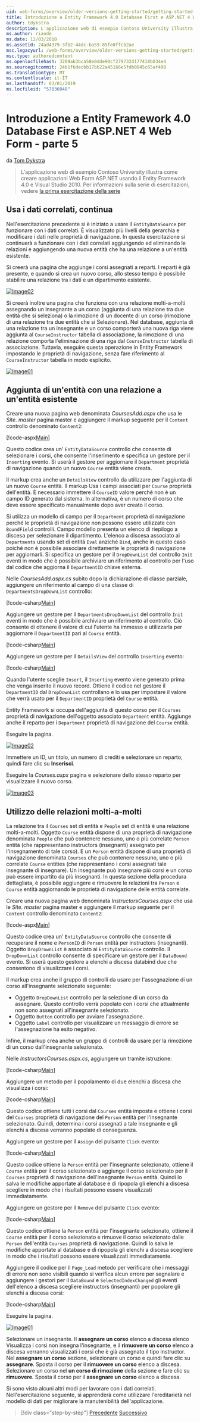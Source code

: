 ```yaml
---
uid: web-forms/overview/older-versions-getting-started/getting-started-with-ef/the-entity-framework-and-aspnet-getting-started-part-5
title: Introduzione a Entity Framework 4.0 Database First e ASP.NET 4 Web Form - parte 5 | Microsoft Docs
author: tdykstra
description: L'applicazione web di esempio Contoso University illustra come creare applicazioni Web Form ASP.NET utilizzando Entity Framework. L'applicazione di esempio è...
ms.author: riande
ms.date: 12/03/2010
ms.assetid: 24ad4379-3fb2-44dc-ba59-85fe0ffcb2ae
msc.legacyurl: /web-forms/overview/older-versions-getting-started/getting-started-with-ef/the-entity-framework-and-aspnet-getting-started-part-5
msc.type: authoredcontent
ms.openlocfilehash: 3209ab3bca58e0dde90cf279732d177418b034e4
ms.sourcegitcommit: 24b1f6decbb17bb22a45166e5fdb0845c65af498
ms.translationtype: MT
ms.contentlocale: it-IT
ms.lasthandoff: 03/01/2019
ms.locfileid: "57036048"
---
```

<a name="getting-started-with-entity-framework-40-database-first-and-aspnet-4-web-forms---part-5"></a>Introduzione a Entity Framework 4.0 Database First e ASP.NET 4 Web Form - parte 5
====================
da [Tom Dykstra](https://github.com/tdykstra)

> L'applicazione web di esempio Contoso University illustra come creare applicazioni Web Form ASP.NET usando il Entity Framework 4.0 e Visual Studio 2010. Per informazioni sulla serie di esercitazioni, vedere [la prima esercitazione della serie](the-entity-framework-and-aspnet-getting-started-part-1.md)


## <a name="working-with-related-data-continued"></a>Usa i dati correlati, continua

Nell'esercitazione precedente si è iniziato a usare il `EntityDataSource` per funzionare con i dati correlati. È visualizzato più livelli della gerarchia e modificare i dati nelle proprietà di navigazione. In questa esercitazione si continuerà a funzionare con i dati correlati aggiungendo ed eliminando le relazioni e aggiungendo una nuova entità che ha una relazione a un'entità esistente.

Si creerà una pagina che aggiunge i corsi assegnati a reparti. I reparti è già presente, e quando si crea un nuovo corso, allo stesso tempo è possibile stabilire una relazione tra i dati e un dipartimento esistente.

[![Image02](the-entity-framework-and-aspnet-getting-started-part-5/_static/image2.png)](the-entity-framework-and-aspnet-getting-started-part-5/_static/image1.png)

Si creerà inoltre una pagina che funziona con una relazione molti-a-molti assegnando un insegnante a un corso (aggiunta di una relazione tra due entità che si seleziona) o la rimozione di un docente di un corso (rimozione di una relazione tra due entità che si Selezionare). Nel database, aggiunta di una relazione tra un insegnante e un corso comporterà una nuova riga viene aggiunta al `CourseInstructor` tabella di associazione, la rimozione di una relazione comporta l'eliminazione di una riga dal `CourseInstructor` tabella di associazione. Tuttavia, eseguire questa operazione in Entity Framework impostando le proprietà di navigazione, senza fare riferimento al `CourseInstructor` tabella in modo esplicito.

[![Image01](the-entity-framework-and-aspnet-getting-started-part-5/_static/image4.png)](the-entity-framework-and-aspnet-getting-started-part-5/_static/image3.png)

## <a name="adding-an-entity-with-a-relationship-to-an-existing-entity"></a>Aggiunta di un'entità con una relazione a un'entità esistente

Creare una nuova pagina web denominata *CoursesAdd.aspx* che usa le *Site. master* pagina master e aggiungere il markup seguente per il `Content` controllo denominato `Content2`:

[!code-aspx[Main](the-entity-framework-and-aspnet-getting-started-part-5/samples/sample1.aspx)]

Questo codice crea un' `EntityDataSource` controllo che consente di selezionare i corsi, che consente l'inserimento e specifica un gestore per il `Inserting` evento. Si userà il gestore per aggiornare il `Department` proprietà di navigazione quando un nuovo `Course` entità viene creata.

Il markup crea anche un `DetailsView` controllo da utilizzare per l'aggiunta di un nuovo `Course` entità. Il markup Usa i campi associati per `Course` proprietà dell'entità. È necessario immettere il `CourseID` valore perché non è un campo ID generato dal sistema. In alternativa, è un numero di corso che deve essere specificato manualmente dopo aver creato il corso.

Si utilizza un modello di campo per il `Department` proprietà di navigazione perché le proprietà di navigazione non possono essere utilizzate con `BoundField` controlli. Campo modello presenta un elenco di riepilogo a discesa per selezionare il dipartimento. L'elenco a discesa associato ai `Departments` usando set di entità `Eval` anziché `Bind`, anche in questo caso poiché non è possibile associare direttamente le proprietà di navigazione per aggiornarli. Si specifica un gestore per il `DropDownList` del controllo `Init` eventi in modo che è possibile archiviare un riferimento al controllo per l'uso dal codice che aggiorna il `DepartmentID` chiave esterna.

Nelle *CoursesAdd.aspx.cs* subito dopo la dichiarazione di classe parziale, aggiungere un riferimento al campo di una classe di `DepartmentsDropDownList` controllo:

[!code-csharp[Main](the-entity-framework-and-aspnet-getting-started-part-5/samples/sample2.cs)]

Aggiungere un gestore per il `DepartmentsDropDownList` del controllo `Init` eventi in modo che è possibile archiviare un riferimento al controllo. Ciò consente di ottenere il valore di cui l'utente ha immesso e utilizzarla per aggiornare il `DepartmentID` pari al `Course` entità.

[!code-csharp[Main](the-entity-framework-and-aspnet-getting-started-part-5/samples/sample3.cs)]

Aggiungere un gestore per il `DetailsView` del controllo `Inserting` evento:

[!code-csharp[Main](the-entity-framework-and-aspnet-getting-started-part-5/samples/sample4.cs)]

Quando l'utente sceglie `Insert`, il `Inserting` evento viene generato prima che venga inserito il nuovo record. Ottiene il codice nel gestore il `DepartmentID` dal `DropDownList` controllano e lo usa per impostare il valore che verrà usato per il `DepartmentID` proprietà del `Course` entità.

Entity Framework si occupa dell'aggiunta di questo corso per il `Courses` proprietà di navigazione dell'oggetto associato `Department` entità. Aggiunge anche il reparto per i `Department` proprietà di navigazione del `Course` entità.

Eseguire la pagina.

[![Image02](the-entity-framework-and-aspnet-getting-started-part-5/_static/image6.png)](the-entity-framework-and-aspnet-getting-started-part-5/_static/image5.png)

Immettere un ID, un titolo, un numero di crediti e selezionare un reparto, quindi fare clic su **Inserisci**.

Eseguire la *Courses.aspx* pagina e selezionare dello stesso reparto per visualizzare il nuovo corso.

[![Image03](the-entity-framework-and-aspnet-getting-started-part-5/_static/image8.png)](the-entity-framework-and-aspnet-getting-started-part-5/_static/image7.png)

## <a name="working-with-many-to-many-relationships"></a>Utilizzo delle relazioni molti-a-molti

La relazione tra il `Courses` set di entità e `People` set di entità è una relazione molti-a-molti. Oggetto `Course` entità dispone di una proprietà di navigazione denominata `People` che può contenere nessuno, uno o più correlate `Person` entità (che rappresentano instructors (insegnanti) assegnato per l'insegnamento di tale corso). E un `Person` entità dispone di una proprietà di navigazione denominata `Courses` che può contenere nessuno, uno o più correlate `Course` entities (che rappresentano i corsi assegnati tale insegnante di insegnare). Un insegnante può insegnare più corsi e un corso può essere impartito da più insegnanti. In questa sezione della procedura dettagliata, è possibile aggiungere e rimuovere le relazioni tra `Person` e `Course` entità aggiornando le proprietà di navigazione delle entità correlate.

Creare una nuova pagina web denominata *InstructorsCourses.aspx* che usa le *Site. master* pagina master e aggiungere il markup seguente per il `Content` controllo denominato `Content2`:

[!code-aspx[Main](the-entity-framework-and-aspnet-getting-started-part-5/samples/sample5.aspx)]

Questo codice crea un' `EntityDataSource` controllo che consente di recuperare il nome e `PersonID` di `Person` entità per instructors (insegnanti). Oggetto `DropDrownList` è associato ai `EntityDataSource` controllo. Il `DropDownList` controllo consente di specificare un gestore per il `DataBound` evento. Si userà questo gestore a elenchi a discesa databind due che consentono di visualizzare i corsi.

Il markup crea anche il gruppo di controlli da usare per l'assegnazione di un corso all'insegnante selezionato seguente:

- Oggetto `DropDownList` controllo per la selezione di un corso da assegnare. Questo controllo verrà popolato con i corsi che attualmente non sono assegnati all'insegnante selezionato.
- Oggetto `Button` controllo per avviare l'assegnazione.
- Oggetto `Label` controllo per visualizzare un messaggio di errore se l'assegnazione ha esito negativo.

Infine, il markup crea anche un gruppo di controlli da usare per la rimozione di un corso dall'insegnante selezionato.

Nelle *InstructorsCourses.aspx.cs*, aggiungere un tramite istruzione:

[!code-csharp[Main](the-entity-framework-and-aspnet-getting-started-part-5/samples/sample6.cs)]

Aggiungere un metodo per il popolamento di due elenchi a discesa che visualizza i corsi:

[!code-csharp[Main](the-entity-framework-and-aspnet-getting-started-part-5/samples/sample7.cs)]

Questo codice ottiene tutti i corsi dal `Courses` entità imposta e ottiene i corsi del `Courses` proprietà di navigazione del `Person` entità per l'insegnante selezionato. Quindi, determina i corsi assegnati a tale insegnante e gli elenchi a discesa verranno popolate di conseguenza.

Aggiungere un gestore per il `Assign` del pulsante `Click` evento:

[!code-csharp[Main](the-entity-framework-and-aspnet-getting-started-part-5/samples/sample8.cs)]

Questo codice ottiene la `Person` entità per l'insegnante selezionato, ottiene il `Course` entità per il corso selezionato e aggiunge il corso selezionato per il `Courses` proprietà di navigazione dell'insegnante `Person` entità. Quindi lo salva le modifiche apportate al database e di ripopola gli elenchi a discesa scegliere in modo che i risultati possono essere visualizzati immediatamente.

Aggiungere un gestore per il `Remove` del pulsante `Click` evento:

[!code-csharp[Main](the-entity-framework-and-aspnet-getting-started-part-5/samples/sample9.cs)]

Questo codice ottiene la `Person` entità per l'insegnante selezionato, ottiene il `Course` entità per il corso selezionato e rimuove il corso selezionato dalle `Person` dell'entità `Courses` proprietà di navigazione. Quindi lo salva le modifiche apportate al database e di ripopola gli elenchi a discesa scegliere in modo che i risultati possono essere visualizzati immediatamente.

Aggiungere il codice per il `Page_Load` metodo per verificare che i messaggi di errore non sono visibili quando si verifica alcun errore per segnalare e aggiungere i gestori per il `DataBound` e `SelectedIndexChanged` gli eventi dell'elenco a discesa scegliere instructors (insegnanti) per popolare gli elenchi a discesa corsi:

[!code-csharp[Main](the-entity-framework-and-aspnet-getting-started-part-5/samples/sample10.cs)]

Eseguire la pagina.

[![Image01](the-entity-framework-and-aspnet-getting-started-part-5/_static/image10.png)](the-entity-framework-and-aspnet-getting-started-part-5/_static/image9.png)

Selezionare un insegnante. Il <strong>assegnare un corso</strong> elenco a discesa elenco Visualizza i corsi non insegna l'insegnante, e il <strong>rimuovere un corso</strong> elenco a discesa verranno visualizzati i corsi che è già assegnato il tipo instructor. Nel <strong>assegnare un corso</strong> sezione, selezionare un corso e quindi fare clic su <strong>assegnare</strong>. Sposta il corso per il <strong>rimuovere un corso</strong> elenco a discesa. Selezionare un corso nel <strong>un corso di rimozione</strong> della sezione e fare clic su <strong>rimuovere</strong><em>.</em> Sposta il corso per il <strong>assegnare un corso</strong> elenco a discesa.

Si sono visto alcuni altri modi per lavorare con i dati correlati. Nell'esercitazione seguente, si apprenderà come utilizzare l'ereditarietà nel modello di dati per migliorare la manutenibilità dell'applicazione.

> [!div class="step-by-step"]
> [Precedente](the-entity-framework-and-aspnet-getting-started-part-4.md)
> [Successivo](the-entity-framework-and-aspnet-getting-started-part-6.md)
